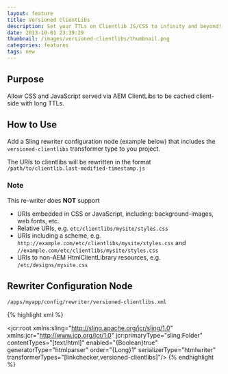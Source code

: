 ```yaml
---
layout: feature
title: Versioned ClientLibs
description: Set your TTLs on Clientlib JS/CSS to infinity and beyond!
date: 2013-10-01 23:39:29
thumbnail: /images/versioned-clientlibs/thumbnail.png
categories: features
tags: new
---
```


## Purpose

Allow CSS and JavaScript served via AEM ClientLibs to be cached client-side with long TTLs.

## How to Use

Add a Sling rewriter configuration node (example below) that includes the `versioned-clientlibs` transformer type to you project. 

The URIs to clientlibs will be rewritten in the format `/path/to/clientlib.last-modified-timestamp.js`

### Note

This re-writer does **NOT** support

* URIs embedded in CSS or JavaScript, including: background-images, web fonts, etc. 
* Relative URIs, e.g. `etc/clientlibs/mysite/styles.css`
* URIs including a scheme, e.g. `http://example.com/etc/clientlibs/mysite/styles.css` and `//example.com/etc/clientlibs/mysite/styles.css`
* URIs to non-AEM HtmlClientLibrary resources, e.g. `/etc/designs/mysite.css`
 
## Rewriter Configuration Node

	/apps/myapp/config/rewriter/versioned-clientlibs.xml

{% highlight xml %}
<?xml version="1.0" encoding="UTF-8"?>
<jcr:root xmlns:sling="http://sling.apache.org/jcr/sling/1.0" xmlns:jcr="http://www.jcp.org/jcr/1.0"
    jcr:primaryType="sling:Folder"
    contentTypes="[text/html]"
    enabled="{Boolean}true"
    generatorType="htmlparser"
    order="{Long}1"
    serializerType="htmlwriter"
    transformerTypes="[linkchecker,versioned-clientlibs]"/>
{% endhighlight %}        
